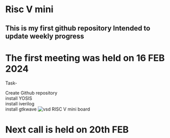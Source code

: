 
# Risc V mini
## This is my first github repository Intended to update weekly progress

# The first meeting was held on 16 FEB 2024

Task-

Create Github repository<br>install YOSIS<br>install iverilog<br>install gtkwave
![vsd RISC V mini board](https://github.com/avinashjaiswal1598/Risc-V-mini/assets/160040323/a337a837-a17e-4e93-b4a2-79b9323bd2ca)

# Next call is held on 20th FEB 




